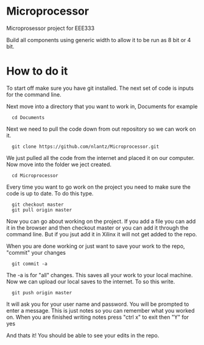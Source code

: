 Microprocessor
==============
Microprosessor project for EEE333 

Build all components using generic width to allow it to be run as 8 bit or 4 bit. 

How to do it
============

To start off make sure you have git installed. The next set of code is inputs for the command line. 

Next move into a directory that you want to work in, Documents for example 
   
      cd Documents

Next we need to pull the code down from out repository so we can work on it.
   
      git clone https://github.com/nlantz/Microprocessor.git

We just pulled all the code from the internet and placed it on our computer. Now move into the folder we ject created.
   
      cd Microprocessor

Every time you want to go work on the project you need to make sure the code is up to date. To do this type. 

      git checkout master
      git pull origin master

Now you can go about working on the project. If you add a file you can add it in the browser and then checkout master or you can add it through the command line. But if you jsut add it in Xilinx it will not get added to the repo. 

When you are done working or just want to save your work to the repo, "commit" your changes

      git commit -a

The -a is for "all" changes. This saves all your work to your local machine. Now we can upload our local saves to the internet. To so this write. 
 
      git push origin master
   
It will ask you for your user name and password. 
You will be prompted to enter a message. This is just notes so you can remember what you worked on. When you are finished writing notes press "ctrl x" to exit then "Y" for yes

And thats it! You should be able to see your edits in the repo. 

   


  


